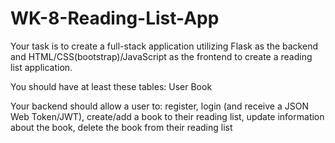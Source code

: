 # WK-8-Reading-List-App
Your task is to create a full-stack application utilizing Flask as the backend and HTML/CSS(bootstrap)/JavaScript as the frontend to create a reading list application.

You should have at least these tables:
User
Book

Your backend should allow a user to:
register,
login (and receive a JSON Web Token/JWT),
create/add a book to their reading list,
update information about the book,
delete the book from their reading list
